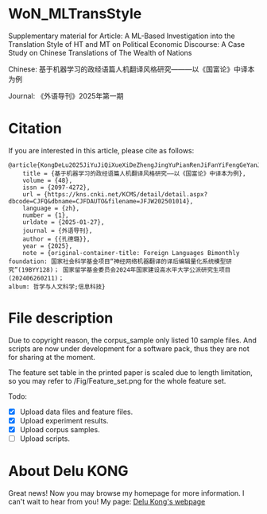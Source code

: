 # WoN_MLTransStyle
Supplementary material for Article: A ML-Based Investigation into the Translation Style of HT and MT on Political Economic Discourse:  A Case Study on Chinese Translations of The Wealth of Nations

Chinese: 基于机器学习的政经语篇人机翻译风格研究———以《国富论》中译本为例

Journal: 《外语导刊》2025年第一期


# Citation
If you are interested in this article, please cite as follows:

```
@article{KongDeLu2025JiYuJiQiXueXiDeZhengJingYuPianRenJiFanYiFengGeYanJiuYiGuoFuLunZhongYiBenWeiLi,
	title = {基于机器学习的政经语篇人机翻译风格研究——以《国富论》中译本为例},
	volume = {48},
	issn = {2097-4272},
	url = {https://kns.cnki.net/KCMS/detail/detail.aspx?dbcode=CJFQ&dbname=CJFDAUTO&filename=JFJW202501014},
	language = {zh},
	number = {1},
	urldate = {2025-01-27},
	journal = {外语导刊},
	author = {{孔德璐}},
	year = {2025},
	note = {original-container-title: Foreign Languages Bimonthly
foundation: 国家社会科学基金项目“神经网络机器翻译的译后编辑量化系统模型研究”(19BYY128)； 国家留学基金委员会2024年国家建设高水平大学公派研究生项目(202406260211)；
album: 哲学与人文科学;信息科技}
```

# File description
Due to copyright reason, the corpus_sample only listed 10 sample files. And scripts are now under development for a software pack, thus they are not for sharing at the moment. 

The feature set table in the printed paper is scaled due to length limitation, so you may refer to /Fig/Feature_set.png for the whole feature set. 


Todo:
- [x] Upload data files and feature files.
- [x] Upload experiment results.
- [x] Upload corpus samples.
- [ ] Upload scripts.

# About Delu KONG

Great news! Now you may browse my homepage for more information. I can't wait to hear from you! 
My page: [Delu Kong's webpage](http://delukong.top)
